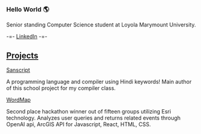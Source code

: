 ### Hello World 🌎

Senior standing Computer Science student at Loyola Marymount University.

-=- [LinkedIn](https://www.linkedin.com/in/gaurav-basu-2b9a26215/) -=- 

<h2><u>Projects</u></h2>

[Sanscript](www.github.com/anikambhatnagar/Sanscript)

A programming language and compiler using Hindi keywords! Main author of this school project for my compiler class. 

[WordMap](www.github.com/Abhi-Gan/LatitudeWithAttitude)

Second place hackathon winner out of fifteen groups utilizing Esri technology. Analyzes user queries and returns related events through OpenAI api, ArcGIS API for Javascript, React, HTML, CSS.
<!--
**gauravbasu03/gauravbasu03** is a ✨ _special_ ✨ repository because its `README.md` (this file) appears on your GitHub profile.

Here are some ideas to get you started:

- 🔭 I’m currently working on ...
- 🌱 I’m currently learning ...
- 👯 I’m looking to collaborate on ...
- 🤔 I’m looking for help with ...
- 💬 Ask me about ...
- 📫 How to reach me: ...
- 😄 Pronouns: ...
- ⚡ Fun fact: ...
-->
